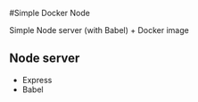 #Simple Docker Node

Simple Node server (with Babel) + Docker image

## Node server
* Express
* Babel

